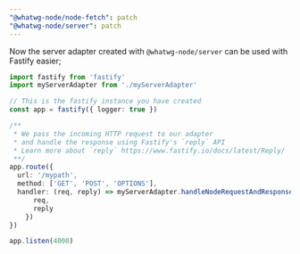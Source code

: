 ```yaml
---
"@whatwg-node/node-fetch": patch
"@whatwg-node/server": patch
---
```


Now the server adapter created with `@whatwg-node/server` can be used with Fastify easier;

```ts
import fastify from 'fastify'
import myServerAdapter from './myServerAdapter'

// This is the fastify instance you have created
const app = fastify({ logger: true })

/**
 * We pass the incoming HTTP request to our adapter
 * and handle the response using Fastify's `reply` API
 * Learn more about `reply` https://www.fastify.io/docs/latest/Reply/
 **/
app.route({
  url: '/mypath',
  method: ['GET', 'POST', 'OPTIONS'],
  handler: (req, reply) => myServerAdapter.handleNodeRequestAndResponse(req, reply, {
      req,
      reply
    })
})

app.listen(4000)
```